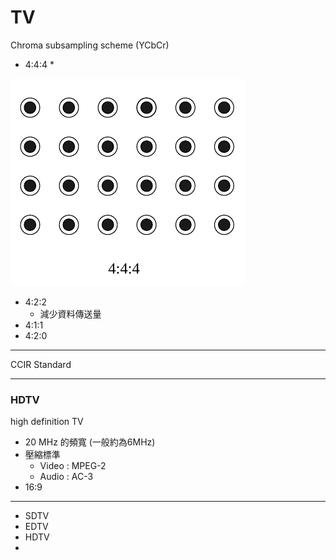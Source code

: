 # TV

Chroma subsampling scheme \(YCbCr\)

* 4:4:4
  * 

![](../../.gitbook/assets/image%20%286%29.png)

* 4:2:2
  * 減少資料傳送量
* 4:1:1
* 4:2:0

---

CCIR Standard

---

### HDTV

high definition TV

* 20 MHz 的頻寬 \(一般約為6MHz\)
* 壓縮標準
  * Video : MPEG-2
  * Audio : AC-3
* 16:9

---

* SDTV
* EDTV
* HDTV
* 
